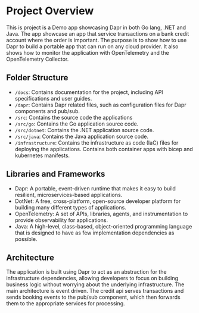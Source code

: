 # Project Overview

This is project is a Demo app showcasing Dapr in both Go lang, .NET and Java. The app showcase an app that service transactions on a bank credit account where the order is important. The purpose is to show how to use Dapr to build a portable app that can run on any cloud provider. It also shows how to monitor the application with OpenTelemetry and the OpenTelemetry Collector.

## Folder Structure

- `/docs`: Contains documentation for the project, including API specifications and user guides.
- `/dapr`: Contains Dapr related files, such as configuration files for Dapr components and pub/sub.
- `/src`: Contains the source code the applications
- `/src/go`: Contains the Go application source code.
- `/src/dotnet`: Contains the .NET application source code.
- `/src/java`: Contains the Java application source code.
- `/infrastructure`: Contains the infrastructure as code (IaC) files for deploying the applications. Contains both container apps with bicep and kubernetes manifests.

## Libraries and Frameworks

- Dapr: A portable, event-driven runtime that makes it easy to build resilient, microservices-based applications.
- DotNet: A free, cross-platform, open-source developer platform for building many different types of applications.
- OpenTelemetry: A set of APIs, libraries, agents, and instrumentation to provide observability for applications.
- Java: A high-level, class-based, object-oriented programming language that is designed to have as few implementation dependencies as possible.

## Architecture

The application is built using Dapr to act as an abstraction for the infrastructure dependencies, allowing developers to focus on building business logic without worrying about the underlying infrastructure. The main architecture is event driven. The credit api serves transactions and sends booking events to the pub/sub component, which then forwards them to the appropriate services for processing.
